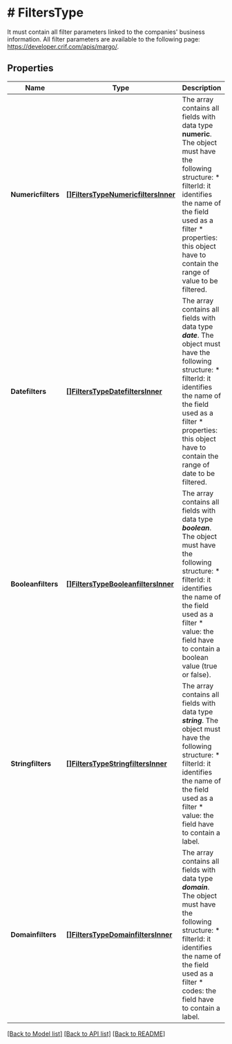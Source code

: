 # # FiltersType
It must contain all filter parameters linked to the companies&#39; business information.  All filter parameters are available to the following page: https://developer.crif.com/apis/margo/.

## Properties 


Name | Type | Description | Notes
------------ | ------------- | ------------- | -------------
**Numericfilters**| [**[]FiltersTypeNumericfiltersInner**](FiltersTypeNumericfiltersInner.md) | The array contains all fields with data type **numeric**.  The object must have the following structure: * filterId: it identifies the name of the field used as a filter * properties: this object have to contain the range of value to be filtered.  | [optional]
**Datefilters**| [**[]FiltersTypeDatefiltersInner**](FiltersTypeDatefiltersInner.md) | The array contains all fields with data type ***date***.  The object must have the following structure: * filterId: it identifies the name of the field used as a filter * properties: this object have to contain the range of date to be filtered.  | [optional]
**Booleanfilters**| [**[]FiltersTypeBooleanfiltersInner**](FiltersTypeBooleanfiltersInner.md) | The array contains all fields with data type ***boolean***.  The object must have the following structure: * filterId: it identifies the name of the field used as a filter * value: the field have to contain a boolean value (true or false).  | [optional]
**Stringfilters**| [**[]FiltersTypeStringfiltersInner**](FiltersTypeStringfiltersInner.md) | The array contains all fields with data type ***string***.  The object must have the following structure: * filterId: it identifies the name of the field used as a filter * value: the field have to contain a label.  | [optional]
**Domainfilters**| [**[]FiltersTypeDomainfiltersInner**](FiltersTypeDomainfiltersInner.md) | The array contains all fields with data type ***domain***.  The object must have the following structure: * filterId: it identifies the name of the field used as a filter * codes: the field have to contain a label.  | [optional]


[[Back to Model list]](../../README.md#models) [[Back to API list]](../../README.md#endpoints) [[Back to README]](../../README.md)

